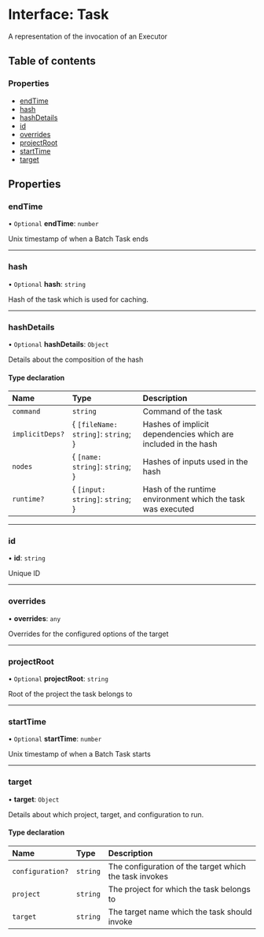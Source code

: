 # Interface: Task

A representation of the invocation of an Executor

## Table of contents

### Properties

- [endTime](../../devkit/documents/Task#endtime)
- [hash](../../devkit/documents/Task#hash)
- [hashDetails](../../devkit/documents/Task#hashdetails)
- [id](../../devkit/documents/Task#id)
- [overrides](../../devkit/documents/Task#overrides)
- [projectRoot](../../devkit/documents/Task#projectroot)
- [startTime](../../devkit/documents/Task#starttime)
- [target](../../devkit/documents/Task#target)

## Properties

### endTime

• `Optional` **endTime**: `number`

Unix timestamp of when a Batch Task ends

---

### hash

• `Optional` **hash**: `string`

Hash of the task which is used for caching.

---

### hashDetails

• `Optional` **hashDetails**: `Object`

Details about the composition of the hash

#### Type declaration

| Name            | Type                                | Description                                                    |
| :-------------- | :---------------------------------- | :------------------------------------------------------------- |
| `command`       | `string`                            | Command of the task                                            |
| `implicitDeps?` | { `[fileName: string]`: `string`; } | Hashes of implicit dependencies which are included in the hash |
| `nodes`         | { `[name: string]`: `string`; }     | Hashes of inputs used in the hash                              |
| `runtime?`      | { `[input: string]`: `string`; }    | Hash of the runtime environment which the task was executed    |

---

### id

• **id**: `string`

Unique ID

---

### overrides

• **overrides**: `any`

Overrides for the configured options of the target

---

### projectRoot

• `Optional` **projectRoot**: `string`

Root of the project the task belongs to

---

### startTime

• `Optional` **startTime**: `number`

Unix timestamp of when a Batch Task starts

---

### target

• **target**: `Object`

Details about which project, target, and configuration to run.

#### Type declaration

| Name             | Type     | Description                                            |
| :--------------- | :------- | :----------------------------------------------------- |
| `configuration?` | `string` | The configuration of the target which the task invokes |
| `project`        | `string` | The project for which the task belongs to              |
| `target`         | `string` | The target name which the task should invoke           |
